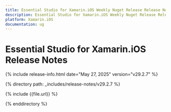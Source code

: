 ```yaml
---
title: Essential Studio for Xamarin.iOS Weekly Nuget Release Release Notes  
description: Essential Studio for Xamarin.iOS Weekly Nuget Release Release Notes  
platform: Xamarin.iOS
documentation: ug
---
```


# Essential Studio for Xamarin.iOS  Release Notes  

{% include release-info.html date="May 27, 2025"  version="v29.2.7" %}

{% directory path: _includes/release-notes/v29.2.7 %}

{% include {{file.url}} %}

{% enddirectory %}